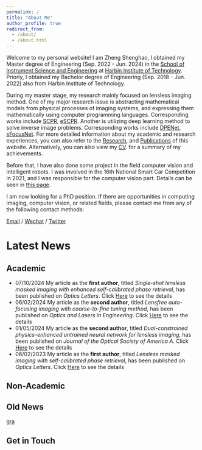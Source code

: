 ```yaml
---
permalink: /
title: "About Me"
author_profile: true
redirect_from: 
  - /about/
  - /about.html
---
```


Welcome to my personal website! I am Zheng Shenghao, I obtained my Master degree of Engineering (Sep. 2022 - Jun. 2024) in the [School of Instrument Science and Engineering](https://ise.hit.edu.cn/) at [Harbin Institute of Technology](https://www.hit.edu.cn/). Priorly, I obtained my Bachelor degree of Engineering (Sep. 2018 - Jun. 2022) also from Harbin Institute of Technology.

During my master stage, my research mainly focused on lensless imaging method. One of my major research issue is abstracting mathematical models from physical processes of imaging systems, and expressing them mathematically using computer programming languages. Corresponding works include [SCPR](../publications/number-3.md), [eSCPR](../publications/number-6.md). Another is utilizing deep learning method to solve inverse image problems. Corresponding works include [DPENet](../publications/number-4.md), [sFocusNet](../publications/number-5.md). For more detailed information about my academic and research experiences, you can also refer to the [Research](../_pages/research.md), and  [Publications](../_pages/publications.md) of this website. Alternatively, you can also view my [CV](../files/Shenghao_Zheng_PhD_application_CV_for_robotic_groups.pdf). for a summary of my achievements. 

Before that, I have also done some project in the field computer vision and intelligent robots. I was involved in the 16th National Smart Car Competition in 2021, and I was responsible for the computer vision part. Details can be seen in [this page](../news/smart_car.md). 

I am now looking for a PhD position. If there are opportunities in computing imaging, computer vision, or related fields, please contact me from any of the following contact methods:

[Email](mailto:zhengshenghao666@gmail.com) / [Wechat](../images/my_imgs/wechat.png) / [Twitter](https://x.com/fu_yo_no_ha_na)

# Latest News

## Academic

+ 07/10/2024 My article as the **first author**, titled *Single-shot lensless masked imaging with enhanced self-calibrated phase retrieval*, has been published on *Optics Letters*. Click [Here](../publications/number-6.md) to see the details
+ 06/02/2024 My article as the **second author**, titled *Lensfree auto-focusing imaging with coarse-to-fine tuning method*, has been published on *Optics and Lasers in Engineering*. Click [Here](../publications/number-5.md) to see the details
+ 01/05/2024 My article as the **second author**, titled *Dual-constrained physics-enhanced untrained neural network for lensless imaging*, has been published on *Journal of the Optical Society of America A*. Click [Here](../publications/number-4.md) to see the details
+ 06/02/2023 My article as the **first author**, titled *Lensless masked imaging with self-calibrated phase retrieval*, has been published on *Optics Letters*. Click [Here](../publications/number-3.md) to see the details

## Non-Academic

## Old News

[gra](../news/smart_car.md)

## Get in Touch
